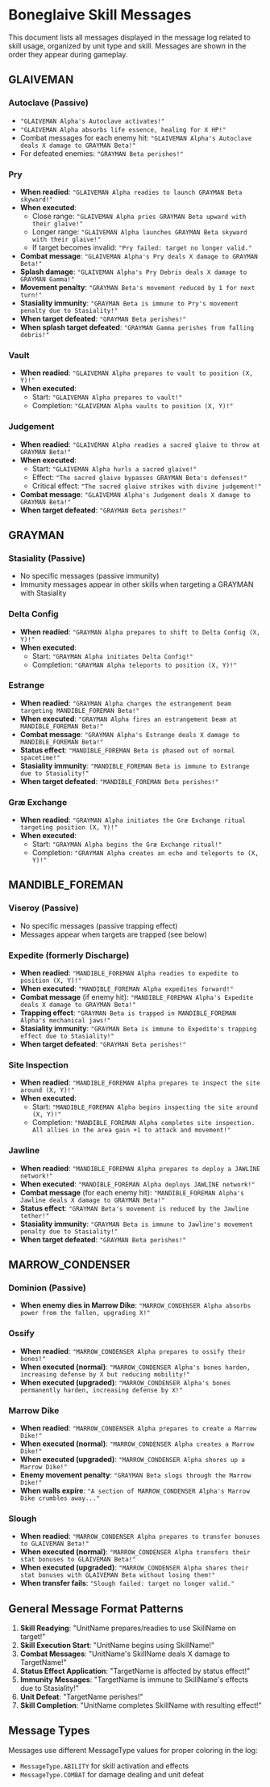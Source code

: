 # Boneglaive Skill Messages

This document lists all messages displayed in the message log related to skill usage, organized by unit type and skill. Messages are shown in the order they appear during gameplay.

## GLAIVEMAN

### Autoclave (Passive)
- `"GLAIVEMAN Alpha's Autoclave activates!"`
- `"GLAIVEMAN Alpha absorbs life essence, healing for X HP!"`
- Combat messages for each enemy hit: `"GLAIVEMAN Alpha's Autoclave deals X damage to GRAYMAN Beta!"`
- For defeated enemies: `"GRAYMAN Beta perishes!"`

### Pry
- **When readied**: `"GLAIVEMAN Alpha readies to launch GRAYMAN Beta skyward!"`
- **When executed**: 
  - Close range: `"GLAIVEMAN Alpha pries GRAYMAN Beta upward with their glaive!"`
  - Longer range: `"GLAIVEMAN Alpha launches GRAYMAN Beta skyward with their glaive!"`
  - If target becomes invalid: `"Pry failed: target no longer valid."`
- **Combat message**: `"GLAIVEMAN Alpha's Pry deals X damage to GRAYMAN Beta!"`
- **Splash damage**: `"GLAIVEMAN Alpha's Pry Debris deals X damage to GRAYMAN Gamma!"`
- **Movement penalty**: `"GRAYMAN Beta's movement reduced by 1 for next turn!"`
- **Stasiality immunity**: `"GRAYMAN Beta is immune to Pry's movement penalty due to Stasiality!"`
- **When target defeated**: `"GRAYMAN Beta perishes!"`
- **When splash target defeated**: `"GRAYMAN Gamma perishes from falling debris!"`

### Vault
- **When readied**: `"GLAIVEMAN Alpha prepares to vault to position (X, Y)!"`
- **When executed**: 
  - Start: `"GLAIVEMAN Alpha prepares to vault!"`
  - Completion: `"GLAIVEMAN Alpha vaults to position (X, Y)!"`

### Judgement
- **When readied**: `"GLAIVEMAN Alpha readies a sacred glaive to throw at GRAYMAN Beta!"`
- **When executed**: 
  - Start: `"GLAIVEMAN Alpha hurls a sacred glaive!"`
  - Effect: `"The sacred glaive bypasses GRAYMAN Beta's defenses!"`
  - Critical effect: `"The sacred glaive strikes with divine judgement!"`
- **Combat message**: `"GLAIVEMAN Alpha's Judgement deals X damage to GRAYMAN Beta!"`
- **When target defeated**: `"GRAYMAN Beta perishes!"`

## GRAYMAN

### Stasiality (Passive)
- No specific messages (passive immunity)
- Immunity messages appear in other skills when targeting a GRAYMAN with Stasiality

### Delta Config
- **When readied**: `"GRAYMAN Alpha prepares to shift to Delta Config (X, Y)!"`
- **When executed**:
  - Start: `"GRAYMAN Alpha initiates Delta Config!"`
  - Completion: `"GRAYMAN Alpha teleports to position (X, Y)!"`

### Estrange
- **When readied**: `"GRAYMAN Alpha charges the estrangement beam targeting MANDIBLE_FOREMAN Beta!"`
- **When executed**: `"GRAYMAN Alpha fires an estrangement beam at MANDIBLE_FOREMAN Beta!"`
- **Combat message**: `"GRAYMAN Alpha's Estrange deals X damage to MANDIBLE_FOREMAN Beta!"`
- **Status effect**: `"MANDIBLE_FOREMAN Beta is phased out of normal spacetime!"`
- **Stasiality immunity**: `"MANDIBLE_FOREMAN Beta is immune to Estrange due to Stasiality!"`
- **When target defeated**: `"MANDIBLE_FOREMAN Beta perishes!"`

### Græ Exchange
- **When readied**: `"GRAYMAN Alpha initiates the Græ Exchange ritual targeting position (X, Y)!"`
- **When executed**:
  - Start: `"GRAYMAN Alpha begins the Græ Exchange ritual!"`
  - Completion: `"GRAYMAN Alpha creates an echo and teleports to (X, Y)!"`

## MANDIBLE_FOREMAN

### Viseroy (Passive)
- No specific messages (passive trapping effect)
- Messages appear when targets are trapped (see below)

### Expedite (formerly Discharge)
- **When readied**: `"MANDIBLE_FOREMAN Alpha readies to expedite to position (X, Y)!"`
- **When executed**: `"MANDIBLE_FOREMAN Alpha expedites forward!"`
- **Combat message** (if enemy hit): `"MANDIBLE_FOREMAN Alpha's Expedite deals X damage to GRAYMAN Beta!"`
- **Trapping effect**: `"GRAYMAN Beta is trapped in MANDIBLE_FOREMAN Alpha's mechanical jaws!"`
- **Stasiality immunity**: `"GRAYMAN Beta is immune to Expedite's trapping effect due to Stasiality!"`
- **When target defeated**: `"GRAYMAN Beta perishes!"`

### Site Inspection
- **When readied**: `"MANDIBLE_FOREMAN Alpha prepares to inspect the site around (X, Y)!"`
- **When executed**:
  - Start: `"MANDIBLE_FOREMAN Alpha begins inspecting the site around (X, Y)!"`
  - Completion: `"MANDIBLE_FOREMAN Alpha completes site inspection. All allies in the area gain +1 to attack and movement!"`

### Jawline
- **When readied**: `"MANDIBLE_FOREMAN Alpha prepares to deploy a JAWLINE network!"`
- **When executed**: `"MANDIBLE_FOREMAN Alpha deploys JAWLINE network!"`
- **Combat message** (for each enemy hit): `"MANDIBLE_FOREMAN Alpha's Jawline deals X damage to GRAYMAN Beta!"`
- **Status effect**: `"GRAYMAN Beta's movement is reduced by the Jawline tether!"`
- **Stasiality immunity**: `"GRAYMAN Beta is immune to Jawline's movement penalty due to Stasiality!"`
- **When target defeated**: `"GRAYMAN Beta perishes!"`

## MARROW_CONDENSER

### Dominion (Passive)
- **When enemy dies in Marrow Dike**: `"MARROW_CONDENSER Alpha absorbs power from the fallen, upgrading X!"`

### Ossify
- **When readied**: `"MARROW_CONDENSER Alpha prepares to ossify their bones!"`
- **When executed (normal)**: `"MARROW_CONDENSER Alpha's bones harden, increasing defense by X but reducing mobility!"`
- **When executed (upgraded)**: `"MARROW_CONDENSER Alpha's bones permanently harden, increasing defense by X!"`

### Marrow Dike
- **When readied**: `"MARROW_CONDENSER Alpha prepares to create a Marrow Dike!"`
- **When executed (normal)**: `"MARROW_CONDENSER Alpha creates a Marrow Dike!"`
- **When executed (upgraded)**: `"MARROW_CONDENSER Alpha shores up a Marrow Dike!"`
- **Enemy movement penalty**: `"GRAYMAN Beta slogs through the Marrow Dike!"`
- **When walls expire**: `"A section of MARROW_CONDENSER Alpha's Marrow Dike crumbles away..."`

### Slough
- **When readied**: `"MARROW_CONDENSER Alpha prepares to transfer bonuses to GLAIVEMAN Beta!"`
- **When executed (normal)**: `"MARROW_CONDENSER Alpha transfers their stat bonuses to GLAIVEMAN Beta!"`
- **When executed (upgraded)**: `"MARROW_CONDENSER Alpha shares their stat bonuses with GLAIVEMAN Beta without losing them!"`
- **When transfer fails**: `"Slough failed: target no longer valid."`

## General Message Format Patterns

1. **Skill Readying**: "UnitName prepares/readies to use SkillName on target!"
2. **Skill Execution Start**: "UnitName begins using SkillName!"
3. **Combat Messages**: "UnitName's SkillName deals X damage to TargetName!"
4. **Status Effect Application**: "TargetName is affected by status effect!"
5. **Immunity Messages**: "TargetName is immune to SkillName's effects due to Stasiality!"
6. **Unit Defeat**: "TargetName perishes!"
7. **Skill Completion**: "UnitName completes SkillName with resulting effect!"

## Message Types

Messages use different MessageType values for proper coloring in the log:
- `MessageType.ABILITY` for skill activation and effects
- `MessageType.COMBAT` for damage dealing and unit defeat